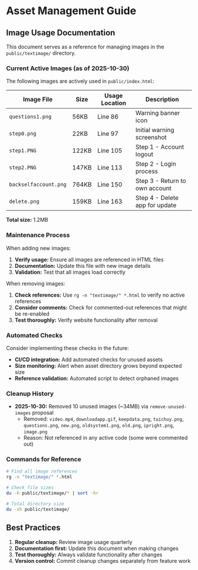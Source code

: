 # Asset Management Guide

## Image Usage Documentation

This document serves as a reference for managing images in the `public/textimage/` directory.

### Current Active Images (as of 2025-10-30)

The following images are actively used in `public/index.html`:

| Image File | Size | Usage Location | Description |
|------------|------|----------------|-------------|
| `questions1.png` | 56KB | Line 86 | Warning banner icon |
| `step0.png` | 22KB | Line 97 | Initial warning screenshot |
| `step1.PNG` | 122KB | Line 105 | Step 1 - Account logout |
| `step2.PNG` | 147KB | Line 113 | Step 2 - Login process |
| `backselfaccount.png` | 764KB | Line 150 | Step 3 - Return to own account |
| `delete.png` | 159KB | Line 163 | Step 4 - Delete app for update |

**Total size:** 1.2MB

### Maintenance Process

When adding new images:
1. **Verify usage:** Ensure all images are referenced in HTML files
2. **Documentation:** Update this file with new image details
3. **Validation:** Test that all images load correctly

When removing images:
1. **Check references:** Use `rg -n "textimage/" *.html` to verify no active references
2. **Consider comments:** Check for commented-out references that might be re-enabled
3. **Test thoroughly:** Verify website functionality after removal

### Automated Checks

Consider implementing these checks in the future:
- **CI/CD integration:** Add automated checks for unused assets
- **Size monitoring:** Alert when asset directory grows beyond expected size
- **Reference validation:** Automated script to detect orphaned images

### Cleanup History

- **2025-10-30:** Removed 10 unused images (~34MB) via `remove-unused-images` proposal
  - Removed: `video.mp4`, `downloadapp.gif`, `keepdata.png`, `tuichuy.png`, `questions.png`, `new.png`, `oldsystem1.png`, `old.png`, `ipright.png`, `image.png`
  - Reason: Not referenced in any active code (some were commented out)

### Commands for Reference

```bash
# Find all image references
rg -n "textimage/" *.html

# Check file sizes
du -h public/textimage/* | sort -hr

# Total directory size
du -sh public/textimage/
```

## Best Practices

1. **Regular cleanup:** Review image usage quarterly
2. **Documentation first:** Update this document when making changes
3. **Test thoroughly:** Always validate functionality after changes
4. **Version control:** Commit cleanup changes separately from feature work